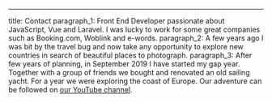 ---
title: Contact
paragraph_1: Front End Developer passionate about JavaScript, Vue and Laravel. I was lucky to work for some great companies such as Booking.com, Woblink and e-words.
paragraph_2: A few years ago I was bit by the travel bug and now take any opportunity to explore new countries in search of beautiful places to photograph.
paragraph_3: After few years of planning, in September 2019 I have started my gap year. Together with a group of friends we bought and renovated an old sailing yacht. For a year we were exploring the coast of Europe. Our adventure can be followed on <a href="#" class="underline hover:no-underline" target="_blank">our YouTube channel</a>.